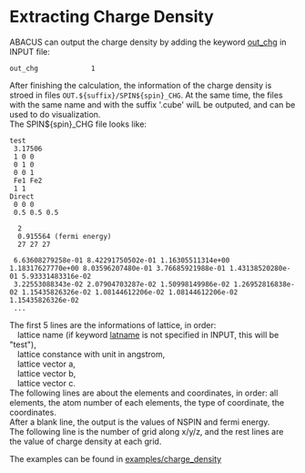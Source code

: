 # Extracting Charge Density

ABACUS can output the charge density by adding the keyword [out_chg](https://abacus-rtd.readthedocs.io/en/latest/advanced/input_files/input-main.html#out-chg) in INPUT file:
```
out_chg             1
```
After finishing the calculation, the information of the charge density is stroed in files `OUT.${suffix}/SPIN${spin}_CHG`. At the same time, the files with the same name and with the suffix '.cube' wilL be outputed, and can be used to do visualization. \
The SPIN${spin}_CHG file looks like:
```
test
 3.17506
 1 0 0
 0 1 0
 0 0 1
 Fe1 Fe2
 1 1
Direct
 0 0 0
 0.5 0.5 0.5

  2
  0.915564 (fermi energy)
  27 27 27

 6.63608279258e-01 8.42291750502e-01 1.16305511314e+00 1.18317627770e+00 8.03596207480e-01 3.76685921988e-01 1.43138520280e-01 5.93331483316e-02
 3.22553088343e-02 2.07904703287e-02 1.50998149986e-02 1.26952816838e-02 1.15435826326e-02 1.08144612206e-02 1.08144612206e-02 1.15435826326e-02
 ...
 ```
The first 5 lines are the informations of lattice, in order: \
&emsp;lattice name (if keyword [latname](https://abacus-rtd.readthedocs.io/en/latest/advanced/input_files/input-main.html#latname) is not specified in INPUT, this will be "test"), \
&emsp;lattice constance with unit in angstrom, \
&emsp;lattice vector a, \
&emsp;lattice vector b, \
&emsp;lattice vector c. \
The following lines are about the elements and coordinates, in order: all elements, the atom number of each elements, the type of coordinate, the coordinates.\
After a blank line, the output is the values of NSPIN and fermi energy.\
The following line is the number of grid along x/y/z, and the rest lines are the value of charge density at each grid.

The examples can be found in [examples/charge_density](https://github.com/deepmodeling/abacus-develop/tree/develop/examples/charge_density)